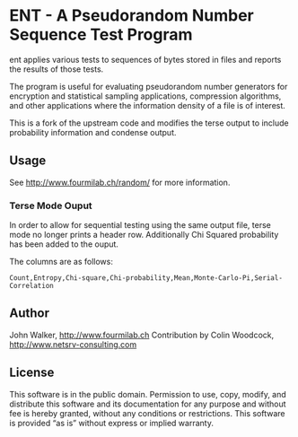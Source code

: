 # ENT - A Pseudorandom Number Sequence Test Program

ent applies various tests to sequences of bytes stored in files and reports the results of those tests.

The program is useful for evaluating pseudorandom number generators for encryption and statistical sampling applications, compression algorithms, and other applications where the information density of a file is of interest.

This is a fork of the upstream code and modifies the terse output to include probability information and condense output.

## Usage
See http://www.fourmilab.ch/random/ for more information.

### Terse Mode Ouput
In order to allow for sequential testing using the same output file, terse mode no longer prints a header row.  Additionally Chi Squared probability has been added to the ouput.

The columns are as follows:

`Count,Entropy,Chi-square,Chi-probability,Mean,Monte-Carlo-Pi,Serial-Correlation`

## Author 
John Walker, http://www.fourmilab.ch
Contribution by Colin Woodcock, http://www.netsrv-consulting.com

## License
This software is in the public domain.
Permission to use, copy, modify, and distribute this software and its documentation for any purpose and without fee is hereby granted, without any conditions or restrictions.
This software is provided “as is” without express or implied warranty.
